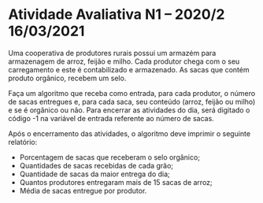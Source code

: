 # Atividade Avaliativa N1 – 2020/2    16/03/2021

Uma cooperativa de produtores rurais possui um armazém para armazenagem de arroz, feijão e
milho. Cada produtor chega com o seu carregamento e este é contabilizado e armazenado. As
sacas que contém produto orgânico, recebem um selo.

Faça um algoritmo que receba como entrada, para cada produtor, o número de sacas entregues e,
para cada saca, seu conteúdo (arroz, feijão ou milho) e se é orgânico ou não. Para encerrar as
atividades do dia, será digitado o código -1 na variável de entrada referente ao número de sacas.

Após o encerramento das atividades, o algoritmo deve imprimir o seguinte relatório:

- Porcentagem de sacas que receberam o selo orgânico;
- Quantidades de sacas recebidas de cada grão;
- Quantidade de sacas da maior entrega do dia;
- Quantos produtores entregaram mais de 15 sacas de arroz;
- Média de sacas entregue por produtor.
